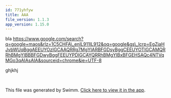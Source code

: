 ```yaml
---
id: 771yhfyw
title: AAA
file_version: 1.1.3
app_version: 1.15.0
---
```


bla https://www.google.com/search?q=google+maos&rlz=1C5CHFA\_enIL911IL912&oq=google&gs\_lcrp=EgZjaHJvbWUqBggAEEUYOzIGCAAQRRg7MgYIARBFGDsyBggCEEUYOTIGCAMQRRhBMgYIBBBFGDwyBggFEEUYPDIGCAYQRRhBMgYIBxBFGEHSAQc4NTVqMGo3qAIAsAIA&sourceid=chrome&ie=UTF-8

ghjkhj

<br/>

This file was generated by Swimm. [Click here to view it in the app](https://swimm-web-app.web.app/repos/ls4DA2fLasmQuEbT4ipw/docs/771yhfyw).
